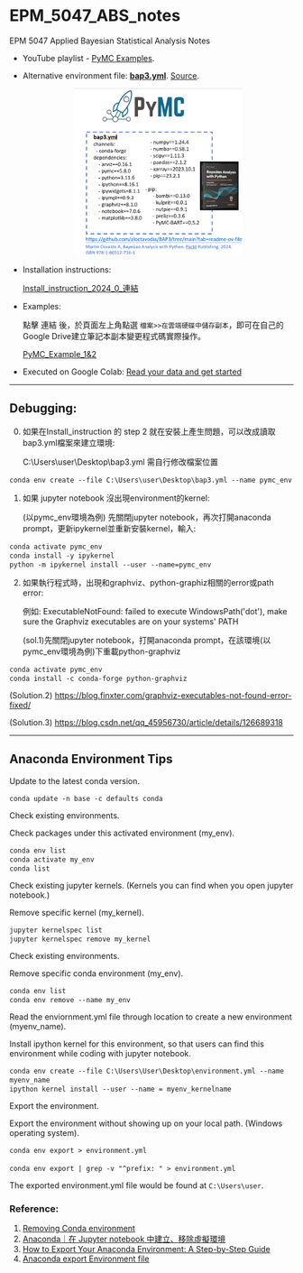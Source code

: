 # EPM_5047_ABS_notes
EPM 5047 Applied Bayesian Statistical Analysis Notes

-   
  YouTube playlist - [PyMC Examples](https://www.youtube.com/playlist?list=PLup8IWMcPX4pOyyDZp_Jn2rutSpIIJnmN).

<!---pymc_environment.yml:
![pymc_env_yml](https://github.com/yvminyni/EPM_5047_ABS_notes/blob/main/ABS_picture/create_environment_yml.jpg)
--->

- Alternative environment file: [**bap3.yml**](https://github.com/yvminyni/EPM_5047_ABS_notes/blob/main/bap3.yml). 
[Source](https://github.com/aloctavodia/BAP3/tree/main).
  
  <!---![bap3_env](https://github.com/yvminyni/EPM_5047_ABS_notes/blob/main/ABS_picture/bap3_env.png)--->
  <div align="center">
  <img src="https://github.com/yvminyni/EPM_5047_ABS_notes/blob/main/ABS_picture/bap3_env.png" width="300"  />
  </div>
- Installation instructions:
    
  [Install_instruction_2024_0_連結](https://docs.google.com/document/d/1vAFaA7bBrA4V72iwXyycfAGqQPoxZWb6MxQkEj43A-o/edit?usp=sharing)

  <!---[Install_instruction_2024_html](https://github.com/yvminyni/EPM_5047_ABS_notes/blob/main/0820_Install_instruction-output_html.html) --->

- Examples:
  
  點擊 連結 後，於頁面左上角點選 `檔案>>在雲端硬碟中儲存副本`，即可在自己的Google Drive建立筆記本副本變更程式碼實際操作。

  [PyMC_Example_1&2](https://colab.research.google.com/drive/16ExYLitGks70uWHn8MOoL9JqsjZID6tZ?usp=sharing)
  <!---[PyMC_example.ipynb](https://colab.research.google.com/drive/1opFXvCPnOgRyTcNZE3arbTwRlcGoW5WI?usp=sharing) --->
  

- Executed on Google Colab:
   [Read your data and get started](https://colab.research.google.com/)
<!---
  (https://colab.research.google.com/drive/1Mhs_c9DBNYwtHE2cjfzd92YCnBSCgWP-?usp=sharing)
--->

----
## Debugging:

0. 如果在Install_instruction 的 step 2 就在安裝上產生問題，可以改成讀取bap3.yml檔案來建立環境:

    C:\Users\user\Desktop\bap3.yml 需自行修改檔案位置
```
conda env create --file C:\Users\user\Desktop\bap3.yml --name pymc_env
```

1. 如果 jupyter notebook 沒出現environment的kernel:
   
   (以pymc_env環境為例) 先關閉jupyter notebook，再次打開anaconda prompt，更新ipykernel並重新安裝kernel，輸入:
```
conda activate pymc_env
conda install -y ipykernel
python -m ipykernel install --user --name=pymc_env
```

2.  如果執行程式時，出現和graphviz、python-graphiz相關的error或path error:

    例如: ExecutableNotFound: failed to execute WindowsPath('dot'), make sure the Graphviz executables are on your systems' PATH
    
    (sol.1)先關閉jupyter notebook，打開anaconda prompt，在該環境(以pymc_env環境為例)下重載python-graphviz
    
```
conda activate pymc_env
conda install -c conda-forge python-graphviz
```
  (Solution.2) https://blog.finxter.com/graphviz-executables-not-found-error-fixed/

  (Solution.3) https://blog.csdn.net/qq_45956730/article/details/126689318

----
## Anaconda Environment Tips

Update to the latest conda version.
```
conda update -n base -c defaults conda
```

Check existing environments. 

Check packages under this activated environment (my_env).
```
conda env list
conda activate my_env
conda list 
```

Check existing jupyter kernels. (Kernels you can find when you open jupyter notebook.)

Remove specific kernel (my_kernel).
```
jupyter kernelspec list
jupyter kernelspec remove my_kernel
```
Check existing environments. 

Remove specific conda environment (my_env).
```
conda env list
conda env remove --name my_env
```
Read the enviornment.yml file through location to create a new environment (myenv_name).

Install ipython kernel for this environment, so that users can find this environment while coding with jupyter notebook.
```
conda env create --file C:\Users\User\Desktop\environment.yml --name myenv_name
ipython kernel install --user --name = myenv_kernelname
```

Export the environment.

Export the environment without showing up on your local path. (Windows operating system).
```
conda env export > environment.yml

conda env export | grep -v "^prefix: " > environment.yml
```
The exported environment.yml file would be found at `C:\Users\user`.


### Reference:
1. [Removing Conda environment](https://stackoverflow.com/questions/49127834/removing-conda-environment)
2. [Anaconda｜在 Jupyter notebook 中建立、移除虛擬環境](https://medium.com/programming-with-data/%E5%9C%A8-jupyter-notebook-%E4%B8%AD%E5%BB%BA%E7%AB%8B-%E7%A7%BB%E9%99%A4%E8%99%9B%E6%93%AC%E7%92%B0%E5%A2%83-6c90c89791a5)
3. [How to Export Your Anaconda Environment: A Step-by-Step Guide](https://pythontwist.com/how-to-export-your-anaconda-environment-a-step-by-step-guide)
4. [Anaconda export Environment file](https://stackoverflow.com/questions/41274007/anaconda-export-environment-file)
